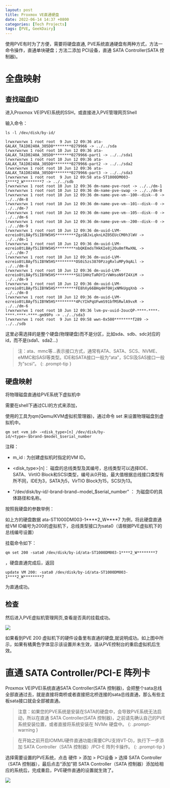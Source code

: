 ```yaml
---
layout: post
title: Proxmox VE直通硬盘
date: 2022-06-14 14:37 +0800
categories: [Tech Projects] 
tags: [PVE, GeekDairy]
---
```


使用PVE有时为了方便，需要将硬盘直通, PVE系统直通硬盘有两种方式，方法一命令操作，直通单块硬盘；方法二添加 PCI设备，直通 SATA Controller(SATA 控制器)。

# 全盘映射
## 查找磁盘ID
进入Proxmox VE(PVE)系统的SSH，或直接进入PVE管理网页Shell

输入命令：

```shell
ls -l /dev/disk/by-id/
```

```
lrwxrwxrwx 1 root root  9 Jun 12 09:36 ata-GALAX_TA1D0240A_305D0********0279966 -> ../../sda
lrwxrwxrwx 1 root root 10 Jun 12 09:36 ata-GALAX_TA1D0240A_305D0********0279966-part1 -> ../../sda1
lrwxrwxrwx 1 root root 10 Jun 12 09:36 ata-GALAX_TA1D0240A_305D0********0279966-part2 -> ../../sda2
lrwxrwxrwx 1 root root 10 Jun 12 09:36 ata-GALAX_TA1D0240A_305D0********0279966-part3 -> ../../sda3
lrwxrwxrwx 1 root root  9 Jun 12 09:58 ata-ST1000DM003-1****2_W********7 -> ../../sdb
lrwxrwxrwx 1 root root 10 Jun 12 09:36 dm-name-pve-root -> ../../dm-1
lrwxrwxrwx 1 root root 10 Jun 12 09:36 dm-name-pve-swap -> ../../dm-0
lrwxrwxrwx 1 root root 10 Jun 12 09:36 dm-name-pve-vm--100--disk--0 -> ../../dm-8
lrwxrwxrwx 1 root root 10 Jun 12 09:36 dm-name-pve-vm--101--disk--0 -> ../../dm-7
lrwxrwxrwx 1 root root 10 Jun 12 09:36 dm-name-pve-vm--105--disk--0 -> ../../dm-6
lrwxrwxrwx 1 root root 10 Jun 12 09:36 dm-name-pve-vm--200--disk--0 -> ../../dm-9
lrwxrwxrwx 1 root root 10 Jun 12 09:36 dm-uuid-LVM-ezreio8tLBAyf5iIBYW5HS*********ZgzGBJxLqknLHZ05EUcCM0h3lWV -> ../../dm-1
lrwxrwxrwx 1 root root 10 Jun 12 09:36 dm-uuid-LVM-ezreio8tLBAyf5iIBYW5HS*********nbQKEmdsTHkKIe8j2Ou0mfRwXNL -> ../../dm-7
lrwxrwxrwx 1 root root 10 Jun 12 09:36 dm-uuid-LVM-ezreio8tLBAyf5iIBYW5HS*********OS0i5zs3870PzzgRxluMPy9qALl -> ../../dm-8
lrwxrwxrwx 1 root root 10 Jun 12 09:36 dm-uuid-LVM-ezreio8tLBAyf5iIBYW5HS*********SUJ1HHzTaROYIrVWHsoN9fZ4XiM -> ../../dm-9
lrwxrwxrwx 1 root root 10 Jun 12 09:36 dm-uuid-LVM-ezreio8tLBAyf5iIBYW5HS*********FE8hXy66BHq4Hf0HjxNMkUgqXnb -> ../../dm-0
lrwxrwxrwx 1 root root 10 Jun 12 09:36 dm-uuid-LVM-ezreio8tLBAyf5iIBYW5HS*********4PcYIkPqUFwmS91bfMSRwlA9vxR -> ../../dm-6
lrwxrwxrwx 1 root root 10 Jun 12 09:36 lvm-pv-uuid-2oucQP-****-****-****-****-****-gm99Po -> ../../sda3
lrwxrwxrwx 1 root root  9 Jun 12 09:58 wwn-0x500********f289 -> ../../sdb
```
这里必需选择的是整个硬盘(物理硬盘)而不是分区，比如sda、sdb、sdc对应的id，而不是(sda1、sda2…)

>注：ata、mmc等…表示接口方式，通常有ATA、SATA、SCS、NVME、eMMC和SASI等类型。IDE和SATA接口一般为“ata”，SCSI及SAS接口一般为”scsi“。
{: .prompt-tip }

## 硬盘映射

将物理磁盘直通给PVE系统下虚拟机中

需要在shell下通过CLI的方式来添加，

使用的工具为qm(Qemu/KVM虚拟机管理器)，通过命令 set 来设置物理磁盘到虚拟机中。

```shell
qm set <vm_id> -<disk_type>[n] /dev/disk/by-id/<type>-$brand-$model_$serial_number
```
注释：

- m_id : 为创建虚拟机时指定的VM ID。

- <disk_type\>\[n\]： 磁盘的总线类型及其编号，总线类型可以选择IDE、SATA、VirtIO Block和SCSI类型，编号从0开始，最大值根据总线接口类型有所不同，IDE为3，SATA为5，VirTIO Block为15，SCSI为13。

- "/dev/disk/by-id/-brand-brand−model_$serial_number" ： 为磁盘ID的具体路径和名称。

按照我硬盘的参数举例：

如上方的硬盘数据 ata-ST1000DM003-1\*\*\*\*2_W\*\*\*\*7 为例，将此硬盘直通给VM ID编号为200的虚拟机下，总线类型接口为sata0（请根据PVE虚拟机下的总线编号设置） 

挂载命令如下：
```shell
qm set 200 -sata0 /dev/disk/by-id/ata-ST1000DM003-1****2_W********7
```
，硬盘直通完成后，返回

```shell
update VM 200: -sata0 /dev/disk/by-id/ata-ST1000DM003-1****2_W********7
```
为直通成功。

## 检查
然后进入PVE虚拟机管理网页,查看是否真的挂载成功。

![](https://i.ibb.co/NmQbKqp/QQ-20220614145816.jpg)

如果看到PVE 200 虚拟机下的硬件设备里有直通的硬盘,就说明成功。如上图中所示，如果有橘黄色字体显示该设置并未生效，请从PVE控制台的重启虚拟机后生效。

# 直通 SATA Controller/PCI-E 阵列卡
Proxmox VE(PVE)系统直通SATA Controller(SATA 控制器)，会把整个sata总线全部直通过去，就是直接将南桥或者直接把北桥连接的sata总线直通，那么有些主板sata接口就会全部被直通。

>注意：如果您的PVE系统是安装在SATA的硬盘中，会导致PVE系统无法启动，所以在直通 SATA Controller(SATA 控制器)，之前请先确认自己的PVE系统安装位置，或者直接将系统安装在 NVMe 硬盘中。
{: .prompt-warning }

>在开始之前开启IOMMU硬件直通功能(需要CPU支持VT-D)，执行下一步添加 SATA Controller（SATA 控制器）/PCI-E 阵列卡操作。
{: .prompt-tip }

选择需要设置的PVE系统，点击 硬件 > 添加 > PCI设备 > 选择 SATA Controller（SATA 控制器），最后点击“添加”把 SATA Controller（SATA 控制器）添加给相应的系统后，完成重启，PVE硬件直通的设置就生效了。

![](https://i.ibb.co/fqT4cdF/QQ-20220614150604.jpg)
